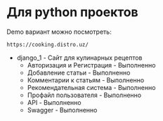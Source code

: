 # Для python проектов 

Demo вариант можно посмотреть:
```
https://cooking.distro.uz/
```
* django_1 - Сайт для кулинарных рецептов
  * Авторизация и Регистрация - Выполненно
  * Добавление статьи  - Выполненно
  * Комментарии к статьям - Выполненно
  * Рекомендательная система - Выполненно
  * Профайл пользователя - Выполненно
  * API  - Выполненно
  * Swagger - Выполненно
  


